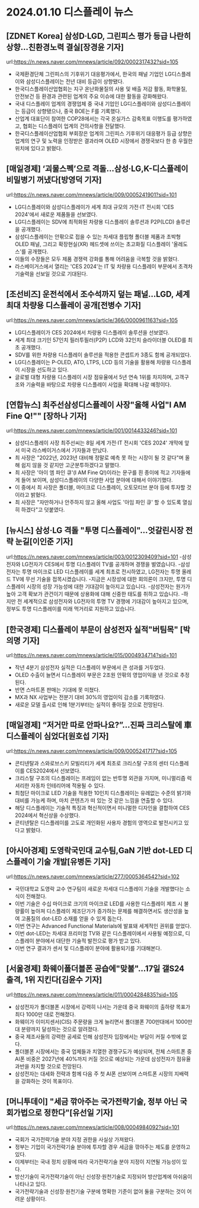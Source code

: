 # 2024.01.10 디스플레이 뉴스

## [ZDNET Korea] 삼성D·LGD, 그린피스 평가 등급 나란히상향...친환경노력 결실[장경윤 기자]
url:https://n.news.naver.com/mnews/article/092/0002317432?sid=105
- 국제환경단체 그린피스의 기후위기 대응평가에서, 한국의 패널 기업인 LG디스플레이와 삼성디스플레이는 전년 대비 등급이 상향됐다.
- 한국디스플레이산업협회는 지구 온난화물질의 사용 및 배출 저감 활동, 화학물질, 안전보건 등 환경과 관련된 업계의 주요 이슈에 대한 활동을 강화해왔다.
- 국내 디스플레이 업계의 경쟁업체 중 국내 기업인 LG디스플레이와 삼성디스플레이는 등급이 상향됐으나, 중국 BOE는 F를 기록했다.
- 산업계 대표단이 참여한 COP28에서는 각국 온실가스 감축목표 이행도를 평가하였고, 협회는 디스플레이 업계의 건의사항을 전달했다.
- 한국디스플레이산업협회 부회장은 업계의 그린피스 기후위기 대응평가 등급 상향은 업계의 연구 및 노력을 인정받은 결과라며 OLED 시장에서 경쟁국보다 한 층 우월한 위치에 있다고 밝혔다.

## [매일경제] ‘괴물스펙’으로 격돌…삼성·LG,K-디스플레이 비밀병기 꺼냈다[방영덕 기자]
url:https://n.news.naver.com/mnews/article/009/0005241901?sid=101
- LG디스플레이와 삼성디스플레이가 세계 최대 규모의 가전·IT 전시회 'CES 2024'에서 새로운 제품들을 선보였다.
- LG디스플레이는 SDV에 최적화된 차량용 디스플레이 솔루션과 P2P(LCD) 솔루션을 공개했다.
- 삼성디스플레이는 안팎으로 접을 수 있는 차세대 플립형 폴더블 제품과 초박형 OLED 패널, 그리고 확장현실(XR) 헤드셋에 쓰이는 초고화질 디스플레이 '올레도스'를 공개했다.
- 이들의 수장들은 모두 제품 경쟁력 강화를 통해 어려움을 극복할 것을 밝혔다.
- 라스베이거스에서 열리는 'CES 2024'는 IT 및 차량용 디스플레이 부문에서 초격차 기술력을 선보일 것으로 기대된다.

## [조선비즈] 운전석에서 조수석까지 덮는 패널…LGD, 세계 최대 차량용 디스플레이 공개[전병수 기자]
url:https://n.news.naver.com/mnews/article/366/0000961163?sid=105
- LG디스플레이가 CES 2024에서 차량용 디스플레이 솔루션을 선보였다.
- 세계 최대 크기인 57인치 필러투필러(P2P) LCD와 32인치 슬라이더블 OLED를 최초 공개했다.
- SDV를 위한 차량용 디스플레이 솔루션을 적용한 콘셉트카 3종도 함께 공개되었다.
- LG디스플레이는 P-OLED, ATO, LTPS, LCD 등의 기술을 활용해 차량용 디스플레이 시장을 선도하고 있다.
- 글로벌 대형 차량용 디스플레이 시장 점유율에서 5년 연속 1위를 차지하며, 고객구조와 기술력을 바탕으로 차량용 디스플레이 사업을 확대해 나갈 예정이다.

## [연합뉴스] 최주선삼성디스플레이 사장"올해 사업"I AM Fine Q!"" [장하나 기자]
url:https://n.news.naver.com/mnews/article/001/0014433246?sid=101
- 삼성디스플레이 사장 최주선씨는 8일 세계 가전·IT 전시회 'CES 2024' 개막에 앞서 미국 라스베이거스에서 기자들과 만났다.
- 최 사장은 "2022년, 2023년 대비해 정말로 예측 못 하는 시장이 될 것 같다"며 올해 쉽지 않을 것 같지만 고군분투하겠다고 말했다.
- 최 사장은 '아이 엠 파인 큐'(I AM Fine Q!)이라는 문구를 흰 종이에 적고 기자들에게 들어 보이며, 삼성디스플레이의 다양한 사업 분야에 대해서 이야기했다.
- 이 중에서 최 사장은 폴더블, 마이크로 디스플레이, 오토모티브 분야 등에 투자할 것이라고 밝혔다.
- 최 사장은 "자만하거나 안주하지 않고 올해 사업도 '아임 파인 큐' 할 수 있도록 열심히 하겠다"고 덧붙였다.

## [뉴시스] 삼성·LG 격돌 "투명 디스플레이"…엇갈린시장 전략 눈길[이인준 기자]
url:https://n.news.naver.com/mnews/article/003/0012309409?sid=101
-삼성전자와 LG전자가 CES에서 투명 디스플레이 TV를 공개하며 경쟁을 벌였습니다.
-삼성전자는 투명 마이크로 LED 디스플레이를 세계 최초로 전시하였고, LG전자는 투명 올레드 TV에 무선 기술을 접목시켰습니다.
-지금은 시장성에 대한 회의론이 크지만, 투명 디스플레이 시장의 성장 가능성에 대한 기대감이 높아지고 있습니다.
-삼성전자는 원가가 높아 고객 확보가 관건이기 때문에 상용화에 대해 신중한 태도를 취하고 있습니다.
-하지만 전 세계적으로 삼성전자와 LG전자의 투명 TV 경쟁에 기대감이 높아지고 있으며, 정부도 투명 디스플레이를 미래 먹거리로 지원하고 있습니다.

## [한국경제] 디스플레이 부문이 삼성전자 실적"버팀목" [박의명 기자]
url:https://n.news.naver.com/mnews/article/015/0004934714?sid=101
- 작년 4분기 삼성전자 실적은 디스플레이 부문에서 큰 성과를 거두었다.
- OLED 수출이 늘면서 디스플레이 부문은 2조원 안팎의 영업이익을 낸 것으로 추정된다.
- 반면 스마트폰 판매는 기대에 못 미쳤다.
- MX과 NX 사업부는 전분기 대비 30%의 영업이익 감소를 기록하였다.
- 새로운 모델 출시로 인해 1분기부터는 실적이 좋아질 것으로 전망된다.

## [매일경제] “저거만 따로 안파나요?”…진짜 크리스탈에 車디스플레이 심었다[원호섭 기자]
url:https://n.news.naver.com/mnews/article/009/0005241717?sid=105
- 콘티넨탈과 스와로브스키 모빌리티가 세계 최초로 크리스탈 구조의 센터 디스플레이를 CES2024에서 선보였다.
- 크리스탈 구조의 디스플레이는 프레임이 없는 반투명 외관을 가지며, 미니멀리즘 럭셔리한 자동차 인테리어에 적용될 수 있다.
- 최첨단 마이크로 LED 기술을 적용한 10인치 디스플레이는 유례없는 수준의 밝기와 대비를 가능케 하며, 마치 콘텐츠가 떠 있는 것 같은 느낌을 연출할 수 있다.
- 해당 디스플레이는 기술적 특징과 혁신적이면서 미니멀한 디자인을 결합하여 CES 2024에서 혁신상을 수상했다.
- 콘티넨탈은 디스플레이를 고도로 개인화된 사용자 경험의 영역으로 발전시키고 있다고 밝혔다.

## [아시아경제] 도영락국민대 교수팀,GaN 기반 dot-LED 디스플레이 기술 개발[유병돈 기자]
url:https://n.news.naver.com/mnews/article/277/0005364542?sid=102
- 국민대학교 도영락 교수 연구팀이 새로운 차세대 디스플레이 기술을 개발했다는 소식이 전해졌다.
- 이번 기술은 수십 마이크로 크기의 마이크로 LED를 사용한 디스플레이 제조 시 불량률이 높아져 디스플레이 제조단가가 증가하는 문제를 해결하면서도 생산성을 높여 고품질의 dot-LED 소재를 얻을 수 있게 돕는다.
- 이번 연구는 Advanced Functional Materials에 발표돼 세계적인 권위를 얻었다.
- 이번 dot-LED는 차세대 프리미엄 TV와 같은 디스플레이에서 사용될 예정으로, 디스플레이 분야에서 대단한 기술적 발전으로 평가 받고 있다.
- 이번 연구 결과가 센서 및 디스플레이 분야에 활용되기를 기대해본다.

## [서울경제] 화웨이폴더블폰 공습에"맞불"…17일 갤S24 출격, 1위 지킨다[김윤수 기자]
url:https://n.news.naver.com/mnews/article/011/0004284835?sid=105
- 삼성전자가 폴더블폰 시장에서 강력히 나서는 가운데 중국 화웨이의 출하량 목표가 최다 1000만 대로 전해졌다.
- 화웨이가 이미지센서(CIS) 주문량을 크게 늘리면서 폴더블폰 700만대에서 1000만대 분량까지 달성하는 것으로 알려졌다.
- 중국 제조사들의 강력한 공세로 인해 삼성전자 입장에서는 부담이 커질 수밖에 없다.
- 폴더블폰 시장에서는 중국 업체들과 치열한 경쟁구도가 예상되며, 전체 스마트폰 중 AI폰 비중은 2027년에 40%까지 커질 것으로 예상되는 가운데 삼성전자가 점유율 과반을 차지할 것으로 전망된다.
- 삼성전자는 대세화 전략과 함께 다음 주 첫 AI폰 선보이며 스마트폰 시장의 지배력을 강화하는 것이 목표이다.

## [머니투데이] "세금 깎아주는 국가전략기술, 정부 아닌 국회가법으로 정한다"[유선일 기자]
url:https://n.news.naver.com/mnews/article/008/0004984092?sid=101
- 국회가 국가전략기술 분야 지정 권한을 사실상 가져왔다.
- 정부는 기업이 국가전략기술 분야에 투자할 경우 세금을 깎아주는 제도를 운영하고 있다.
- 이제부터는 국내 정치 상황에 따라 국가전략기술 분야 지정이 지연될 가능성이 있다.
- 방산기술이 국가전략기술이 아닌 신성장·원천기술로 지정되어 방산업계에 아쉬움이 나타나고 있다.
- 국가전략기술과 신성장·원천기술 구분에 명확한 기준이 없어 둘을 구분하는 것이 어려운 상황이다.